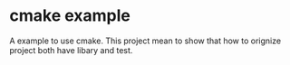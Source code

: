 # cmake example
A example to use cmake. This project mean to show that how to orignize project both have libary and test.
